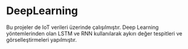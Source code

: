 # DeepLearning
Bu projeler de IoT verileri üzerinde çalışılmıştır. Deep Learning yöntemlerinden olan LSTM ve RNN kullanılarak aykırı değer tespitleri ve görselleştirmeleri yapılmıştır.
